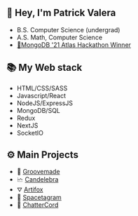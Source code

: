 
## 👋 Hey, I'm Patrick Valera
- B.S. Computer Science (undergrad)
- A.S. Math, Computer Science
- [🍃MongoDB '21 Atlas Hackathon Winner](https://dev.to/devteam/congrats-to-the-mongodb-atlas-hackathon-winners-4cc0)

## 📚 My Web stack
- HTML/CSS/SASS
- Javascript/React
- NodeJS/ExpressJS
- MongoDB/SQL
- Redux
- NextJS
- SocketIO

## ⚙️ Main Projects
- 🍞 [Groovemade](https://groovemade.herokuapp.com/)
- 🗠 [Candelebra](https://candelebra.herokuapp.com/)
- ⛛ [Artifox](http://artifoxclone.herokuapp.com/)
- 🔭 [Spacetagram](http://spacetagram-pat.herokuapp.com/)
- 💬 [ChatterCord](https://chattercord.herokuapp.com/)
